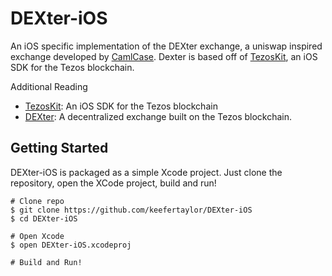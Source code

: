 # DEXter-iOS

An iOS specific implementation of the DEXter exchange, a uniswap inspired exchange developed by [CamlCase](http://camlcase.io). Dexter is based off of [TezosKit](http://github.com/keefertaylor/TezosKit), an iOS SDK for the Tezos blockchain.

Additional Reading
- [TezosKit](http://github.com/keefertaylor/TezosKit): An iOS SDK for the Tezos blockchain
- [DEXter](https://gitlab.com/camlcase-dev/dexter): A decentralized exchange built on the Tezos blockchain.

## Getting Started

DEXter-iOS is packaged as a simple Xcode project. Just clone the repository, open the XCode project, build and run!

```shell
# Clone repo
$ git clone https://github.com/keefertaylor/DEXter-iOS
$ cd DEXter-iOS

# Open Xcode
$ open DEXter-iOS.xcodeproj

# Build and Run!
```

